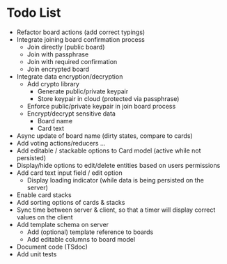 # Todo List

* Refactor board actions (add correct typings)
* Integrate joining board confirmation process
    * Join directly (public board)
    * Join with passphrase
    * Join with required confirmation
    * Join encrypted board
* Integrate data encryption/decryption
    * Add crypto library
        * Generate public/private keypair
        * Store keypair in cloud (protected via passphrase)
    * Enforce public/private keypair in join board process
    * Encrypt/decrypt sensitive data
        * Board name
        * Card text
* Async update of board name (dirty states, compare to cards)
* Add voting actions/reducers ...
* Add editable / stackable options to Card model (active while not persisted)
* Display/hide options to edit/delete entities based on users permissions
* Add card text input field / edit option
    * Display loading indicator (while data is being persisted on the server)
* Enable card stacks
* Add sorting options of cards & stacks
* Sync time between server & client, so that a timer will display correct
  values on the client
* Add template schema on server
    * Add (optional) template reference to boards
    * Add editable columns to board model
* Document code (TSdoc)
* Add unit tests

    
